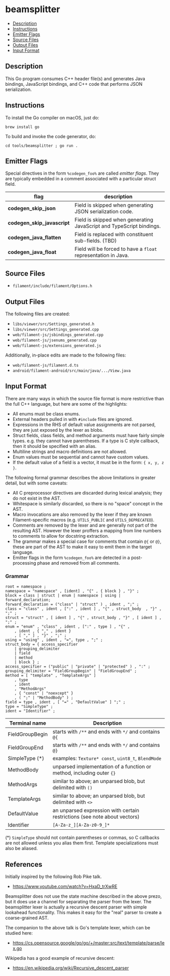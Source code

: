 # beamsplitter

- [Description](#description)
- [Instructions](#instructions)
- [Emitter Flags](#emitter-flags)
- [Source Files](#source-files)
- [Output Files](#output-files)
- [Input Format](#input-format)

## Description

This Go program consumes C++ header file(s) and generates Java bindings, JavaScript bindings, and
C++ code that performs JSON serialization.

## Instructions

To install the Go compiler on macOS, just do:

    brew install go

To build and invoke the code generator, do:

    cd tools/beamsplitter ; go run .

## Emitter Flags

Special directives in the form `%codegen_foo%` are called *emitter flags*. They are typically
embedded in a comment associated with a particular struct field.

flag                        | description
--------------------------- | ----
**codegen_skip_json**       | Field is skipped when generating JSON serialization code.
**codegen_skip_javascript** | Field is skipped when generating JavaScript and TypeScript bindings.
**codegen_java_flatten**    | Field is replaced with constituent sub-fields. (TBD)
**codegen_java_float**      | Field will be forced to have a `float` representation in Java.

## Source Files

- `filament/include/filament/Options.h`

## Output Files

 The following files are created:

- `libs/viewer/src/Settings_generated.h`
- `libs/viewer/src/Settings_generated.cpp`
- `web/filament-js/jsbindings_generated.cpp`
- `web/filament-js/jsenums_generated.cpp`
- `web/filament-js/extensions_generated.js`

Additionally, in-place edits are made to the following files:

- `web/filament-js/filament.d.ts`
- `android/filament-android/src/main/java/.../View.java`

## Input Format

There are many ways in which the source file format is more restrictive than the full C++
language, but here are some of the highlights:

- All enums must be class enums.
- External headers pulled in with `#include` files are ignored.
- Expressions in the RHS of default value assignments are not parsed, they are just exposed by
  the lexer as blobs.
- Struct fields, class fields, and method arguments must have fairly simple types. e.g. they cannot
  have parentheses. If a type is C style callback, then it should be specified with an alias.
- Multiline strings and macro definitions are not allowed.
- Enum values must be sequential and cannot have custom values.
- If the default value of a field is a vector, it must be in the form: `{ x, y, z }`.

The following formal grammar describes the above limitations in greater detail, but with some
caveats:

- All C preprocessor directives are discarded during lexical analysis; they do not exist in the AST.
- Whitespace is similarly discarded, so there is no "space" concept in the AST.
- Macro invocations are also removed by the lexer if they are known Filament-specific macros (e.g.
  `UTILS_PUBLIC` and `UTILS_DEPRECATED`).
- Comments are removed by the lexer and are generally not part of the resulting AST. However
  the lexer proffers a mapping from line numbers to comments to allow for docstring extraction.
- The grammar makes a special case for comments that contain `@{` or `@}`, these are part of the AST
  to make it easy to emit them in the target language.
- Emitter flags in the form `%codegen_foo%` are detected in a post-processing phase and removed from
  all comments.

### Grammar

```eBNF
root = namespace ;
namespace = "namespace" , [ident] , "{" , { block } , "}" ;
block = class | struct | enum | namespace | using | forward_declaration;
forward_declaration = ("class" | "struct" ) , ident , ";" ;
class = "class" , ident , [":" , ident ] , "{" , struct_body  , "}" , ";" ;
struct = "struct" , [ ident ] , "{" , struct_body , "}" , [ ident ] , ";" ;
enum = "enum" , "class" , ident , [":" , type ] , "{" ,
    , ident , { "," , ident }
    , [ "," ] , "}" , ";" ;
using = "using" , ident , "=", type , ";" ;
struct_body = { access_specifier
    | grouping_delimiter
    | field
    | method
    | block } ;
access_specifier = ("public" | "private" | "protected" ) , ":" ;
grouping_delimiter = "FieldGroupBegin" | "FieldGroupEnd" ;
method = [ "template" , "TemplateArgs" ]
    , type
    , ident
    , "MethodArgs"
    , { "const" | "noexcept" }
    , ( ";" | "MethodBody" ) ;
field = type , ident , [ "=" , "DefaultValue" ] ";" ;
type = "SimpleType" ;
ident = "Identifier" ;
```

Terminal name               | Description
--------------------------- | ----
FieldGroupBegin             | starts with `/**` and ends with `*/` and contains `@{`
FieldGroupEnd               | starts with `/**` and ends with `*/` and contains `@}`
SimpleType (*)              | examples: `Texture* const`, `uint8_t`, `BlendMode`
MethodBody                  | unparsed implementation of a function or method, including outer `{}`
MethodArgs                  | similar to above; an unparsed blob, but delimited with `()`
TemplateArgs                | similar to above; an unparsed blob, but delimited with `<>`
DefaultValue                | an unparsed expression with certain restrictions (see note about vectors)
Identifier                  | `[A-Za-z_][A-Za-z0-9_]*`

(*) `SimpleType` should not contain parentheses or commas, so C callbacks are not allowed unless
you alias them first. Template specializations must also be aliased.

## References

Initially inspired by the following Rob Pike talk.
- https://www.youtube.com/watch?v=HxaD_trXwRE

Beamsplitter does not use the state machine described in the above prezo, but it does use a channel
for separating the parser from the lexer. The beamsplitter lexer is actually a recursive descent
parser with simple lookahead functionality. This makes it easy for the "real" parser to create a
coarse-grained AST.

The companion to the above talk is Go's template lexer, which can be studied here:
- https://cs.opensource.google/go/go/+/master:src/text/template/parse/lex.go

Wikipedia has a good example of recursive descent:
- https://en.wikipedia.org/wiki/Recursive_descent_parser
